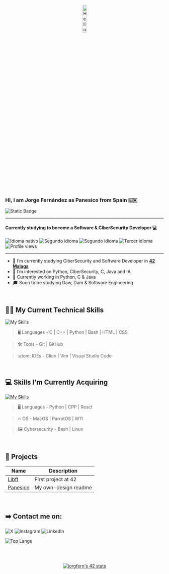 <p align="center"><img width=15%" src="https://github.com/includebraga/hello-world-gif/blob/master/gif/includebraga.gif" alt="Hello all" /></p>

### HI, I am Jorge Fernández as Panesico from Spain 🇪🇦

![Static Badge](https://img.shields.io/badge/:badgeContent?style=for-the-badge&label=Currently&labelColor=grey&color=green)

---

#### Currently studying to become a Software & CiberSecurity Developer 💻

 <p>
        <img src="https://img.shields.io/badge/Nat-🇪🇸-%23aaaaaa.svg?style=flat" alt="Idioma nativo"/>
        <img src="https://img.shields.io/badge/N5-🇯🇵-%23aaaaaa.svg?style=flat" alt="Segundo idioma"/>
        <img src="https://img.shields.io/badge/C1-🇬🇧-%23aaaaaa.svg?style=flat" alt="Segundo idioma"/>
        <img src="https://img.shields.io/badge/A1-🇩🇪-%23aaaaaa.svg?style=flat" alt="Tercer idioma"/>
        <img src="https://komarev.com/ghpvc/?username=Panesico" alt="Profile views"/>
</p>

---

- 🔭 I’m currently studying CiberSecurity and Software Developer in **<a href="https://www.42malaga.com/"> 42 Malaga</a>**
- 👀 I’m interested on Python, CiberSecurity, C, Java and IA
- 🌱 Currently working in Python, C & Java
- 🎓 Soon to be studying Daw, Dam & Software Engineering
<br>

## 🧑‍💻 My Current Technical Skills

![My Skills](https://skillicons.dev/icons?i=c,cpp,python,bash,html,css,git,github,vim,vscode)

> :desktop_computer:  Languages - C | C++ | Python | Bash | HTML | CSS 

> :hammer_and_wrench:  Tools -  Git | GitHub 

> :atom:  IDEs -  Clion | Vim | Visual Studio Code

<br>

## 💻 Skills I'm Currently Acquiring

[![My Skills](https://skillicons.dev/icons?i=python,c,cpp,bash,linux,react)](https://skillicons.dev)


> :desktop_computer:  Languages - Python | CPP | React

> :fire: OS - MacOS | ParrotOS | W11
  
> :framed_picture:  Cybersecurity -  Bash | Linux
<br>

## 💾 Projects
|	Name												|	Description										|
|-------------------------------------------------------|---------------------------------------------------|
|	[Libft](https://github.com/Panesico/Libft) |  First project at 42|
| [Panesico](https://github.com/Panesico/Panesico) | My own-design readme|

<br>

## ➡️ Contact me on: 
![X](https://img.shields.io/static/v1?label=&message=Twitter&color=171515&logo=X&logoColor=white&style=for-the-badge)
![Instagram](https://img.shields.io/static/v1?label=&message=Instagram&color=FF69B4&logo=instagram&logoColor=red&style=for-the-badge)
![LinkedIn](https://img.shields.io/static/v1?label=&message=LinkedIn&color=0e76a8&logo=linkedin&logoColor=white&style=for-the-badge)


![Top Langs](https://github-readme-stats.vercel.app/api/top-langs/?username=Panesico&layout=compact&theme=dark&hide_border=true)

<br>


<br>
<p align="center">
<a <a href="https://github.com/oakoudad/badge42"><img src="https://badge.mediaplus.ma/binary/jorgfern?1337Badge=off&UM6P=off" alt="jorgfern's 42 stats" /></a>
</p>
<br>
